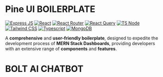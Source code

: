 # Pine UI BOILERPLATE

[![Express JS](https://img.shields.io/badge/Express.js-000000?style=for-the-badge&logo=express&logoColor=white)]()
[![React](https://img.shields.io/badge/React-20232A?style=for-the-badge&logo=react&logoColor=61DAFB)]()
[![React Router](https://img.shields.io/badge/React_Router-CA4245?style=for-the-badge&logo=react-router&logoColor=white)]()
[![React Query](https://img.shields.io/badge/React_Query-FF4154?style=for-the-badge&logo=React_Query&logoColor=white)]()
[![TS Node](https://img.shields.io/badge/ts--node-3178C6?style=for-the-badge&logo=ts-node&logoColor=white)]()
[![Tailwind CSS](https://img.shields.io/badge/Tailwind_CSS-38B2AC?style=for-the-badge&logo=tailwind-css&logoColor=white)]()
[![Typescript](https://img.shields.io/badge/TypeScript-007ACC?style=for-the-badge&logo=typescript&logoColor=white)]()
[![MongoDB](https://img.shields.io/badge/MongoDB-4EA94B?style=for-the-badge&logo=mongodb&logoColor=white)]()

A **comprehensive** and **user-friendly boilerplate**, designed to expedite the development process of **MERN Stack Dashboards**, providing developers with an extensive range of **components** and **features**.

# BOLT AI CHATBOT
